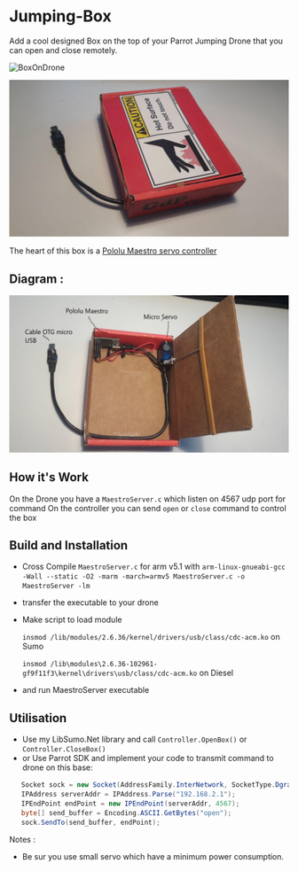 # Jumping-Box

Add a cool designed Box on the top of your Parrot Jumping Drone that you can open and close remotely.

![BoxOnDrone](./BoxOnDrone.jpg)

![BoxClose](./BoxClose.jpg)


The heart of this box is a [Pololu Maestro servo controller](https://www.pololu.com/product/1351)

## Diagram :
                   
![BoxOpen](./BoxOpen.jpg)
	
## How it's Work

On the Drone you have a `MaestroServer.c` which listen on 4567 udp port for command
On the controller you can send `open` or `close` command to control the box

## Build and Installation

 - Cross Compile `MaestroServer.c` for arm v5.1 with
   `arm-linux-gnueabi-gcc -Wall --static -O2 -marm -march=armv5 MaestroServer.c -o MaestroServer -lm`
 - transfer the executable to your drone
 - Make script to load module 
 
   `insmod /lib/modules/2.6.36/kernel/drivers/usb/class/cdc-acm.ko` on Sumo
   
   `insmod /lib\modules\2.6.36-102961-gf9f11f3\kernel\drivers\usb/class/cdc-acm.ko` on Diesel
 - and run MaestroServer executable
 
## Utilisation

 - Use my LibSumo.Net library and call `Controller.OpenBox()` or `Controller.CloseBox()`
 - or Use Parrot SDK and implement your code to transmit command to drone on this base:
 
 ```c#
    Socket sock = new Socket(AddressFamily.InterNetwork, SocketType.Dgram, ProtocolType.Udp);
    IPAddress serverAddr = IPAddress.Parse("192.168.2.1");
    IPEndPoint endPoint = new IPEndPoint(serverAddr, 4567);    
    byte[] send_buffer = Encoding.ASCII.GetBytes("open");
    sock.SendTo(send_buffer, endPoint);
```
Notes : 
 - Be sur you use small servo which have a minimum power consumption.
